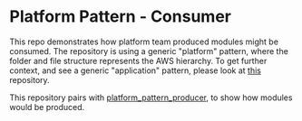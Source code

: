 # Platform Pattern - Consumer
This repo demonstrates how platform team produced modules might be consumed. The repository is using a generic "platform" pattern, where the folder and file structure represents the AWS hierarchy. To get further context, and see a generic "application" pattern, please look at [this](https://github.com/RhysDeimel/terraform_stuctures) repository.


This repository pairs with [platform_pattern_producer](https://github.com/RhysDeimel/platform_pattern_producer), to show how modules would be produced.
